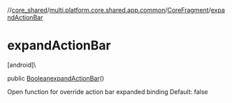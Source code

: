 //[core_shared](../../../index.md)/[multi.platform.core.shared.app.common](../index.md)/[CoreFragment](index.md)/[expandActionBar](expand-action-bar.md)

# expandActionBar

[android]\

public [Boolean](https://developer.android.com/reference/kotlin/java/lang/Boolean.html)[expandActionBar](expand-action-bar.md)()

Open function for override action bar expanded binding Default: false
